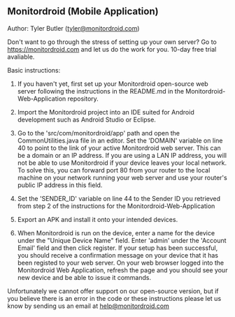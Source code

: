 Monitordroid (Mobile Application)
-----------------------------------
Author: Tyler Butler (tyler@monitordroid.com)

Don't want to go through the stress of setting up your own server? Go to https://monitordroid.com and let us do the work for you. 10-day free trial avaliable.

Basic instructions:

1. If you haven't yet, first set up your Monitordroid open-source web server following the instructions in the README.md in the Monitordroid-Web-Application repository. 

2. Import the Monitordroid project into an IDE suited for Android development such as Android Studio or Eclipse. 

3. Go to the 'src/com/monitordroid/app' path and open the CommonUtilities.java file in an editor. Set the 'DOMAIN' variable on line 40 to point to the link of your active Monitordroid web server. This can be a domain or an IP address. If you are using a LAN IP address, you will not be able to use Monitordroid if your device leaves your local network. To solve this, you can forward port 80 from your router to the local machine on your network running your web server and use your router's public IP address in this field. 

4. Set the 'SENDER_ID' variable on line 44 to the Sender ID you retrieved from step 2 of the instructions for the           Monitordroid-Web-Application

5. Export an APK and install it onto your intended devices.  

6. When Monitordroid is run on the device, enter a name for the device under the "Unique Device Name" field. Enter 'admin' under the 'Account Email' field and then click register. If your setup has been successful, you should receive a confirmation message on your device that it has been registed to your web server. On your web browser logged into the Monitordroid Web Application, refresh the page and you should see your new device and be able to issue it commands. 

Unfortunately we cannot offer support on our open-source version, but if you believe there is an error in the code or these instructions please let us know by sending us an email at help@monitordroid.com
